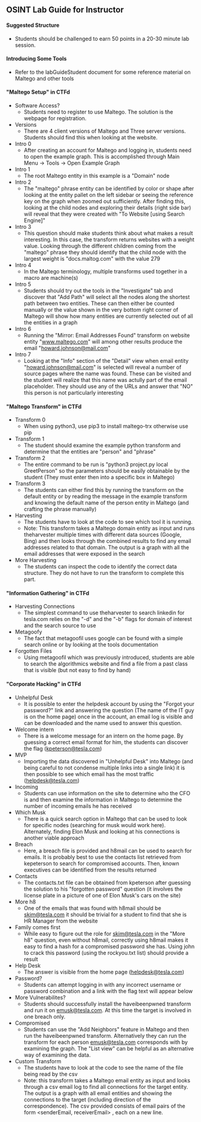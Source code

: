 ## OSINT Lab Guide for Instructor

#### Suggested Structure
* Students should be challenged to earn 50 points in a 20-30 minute lab session.

#### Introducing Some Tools
* Refer to the labGuideStudent document for some reference material on Maltego and other tools

#### "Maltego Setup" in CTFd
* Software Access?
  * Students need to register to use Maltego. The solution is the webpage for registration.
* Versions
  * There are 4 client versions of Maltego and Three server versions. Students should find this when looking at the website.
* Intro 0
  * After creating an account for Maltego and logging in, students need to open the example graph. This is accomplished through Main Menu -> Tools -> Open Example Graph
* Intro 1
  * The root Maltego entity in this example is a "Domain" node
* Intro 2
  * The "maltego" phrase entity can be identified by color or shape after looking at the entity pallet on the left sidebar or seeing the reference key on the graph when zoomed out sufficiently. After finding this, looking at the child nodes and exploring their details (right side bar) will reveal that they were created with "To Website [using Search Engine]"
* Intro 3
  * This question should make students think about what makes a result interesting. In this case, the transform returns websites with a weight value. Looking through the different children coming from the "maltego" phrase they should identify that the child node with the largest weight is "docs.maltog.com" with the value 279
* Intro 4
  * In the Maltego terminology, multiple transforms used together in a macro are machine(s)
* Intro 5
  * Students should try out the tools in the "Investigate" tab and discover that "Add Path" will select all the nodes along the shortest path between two entities. These can then either be counted manually or the value shown in the very bottom right corner of Maltego will show how many entities are currently selected out of all the entities in a graph
* Intro 6
  * Running the "Mirror: Email Addresses Found" transform on website entity "www.maltego.com" will among other results produce the email "howard.johnson@mail.com"
* Intro 7
  * Looking at the "Info" section of the "Detail" view when email entity "howard.johnson@mail.com" is selected will reveal a number of source pages where the name was found. These can be visited and the student will realize that this name was actully part of the email placeholder. They should use any of the URLs and answer that "NO" this person is not particularly interesting

#### "Maltego Transform" in CTFd
* Transform 0
  * When using python3, use pip3 to install maltego-trx otherwise use pip
* Transform 1
  * The student should examine the example python transform and determine that the entities are "person" and "phrase"
* Transform 2
  * The entire command to be run is "python3 project.py local GreetPerson" so the parameters should be easily obtainable by the student (They must enter then into a specific box in Maltego)
* Transform 3
  * The students can either find this by running the transform on the default entity or by reading the message in the example transform and knowing the default name of the person entity in Maltego (and crafting the phrase manually)
* Harvesting
  * The students have to look at the code to see which tool it is running. 
  * Note: This transform takes a Maltego domain entity as input and runs theharvester multiple times with different data sources (Google, Bing) and then looks through the combined results to find any email addresses related to that domain. The output is a graph with all the email addresses that were exposed in the search
* More Harvesting
  * The students can inspect the code to identify the correct data structure. They do not have to run the transform to complete this part.
 
#### "Information Gathering" in CTFd
* Harvesting Connections
  * The simplest command to use theharvester to search linkedin for tesla.com relies on the "-d" and the "-b" flags for domain of interest and the search source to use
* Metagoofy
  * The fact that metagoofil uses google can be found with a simple search online or by looking at the tools documentation
* Forgotten Files
  * Using metagoofil which was previously introduced, students are able to search the algorithmics website and find a file from a past class that is visible (but not easy to find by hand)

#### "Corporate Hacking" in CTFd
* Unhelpful Desk
  * It is possible to enter the helpdesk account by using the "Forgot your password?" link and answering the question (The name of the IT guy is on the home page) once in the account, an email log is visible and can be downloaded and the name used to answer this question.
* Welcome intern
  * There is a welcome message for an intern on the home page. By guessing a correct email format for him, the students can discover the flag (kpeterson@tesla.com)
* MVP
  * Importing the data discovered in "Unhelpful Desk" into Maltego (and being careful to not condense multiple links into a single link) it is then possible to see which email has the most traffic (helpdesk@tesla.com)
* Incoming
  * Students can use information on the site to determine who the CFO is and then examine the information in Maltego to determine the number of incoming emails he has received
* Which Musk
  * There is a quick search option in Maltego that can be used to look for specific nodes (searching for musk would work here). Alternately, finding Elon Musk and looking at his connections is another viable approach
* Breach
  * Here, a breach file is provided and h8mail can be used to search for emails. It is probably best to use the contacts list retrieved from kepeterson to search for compromised accounts. Then, known executives can be identified from the results returned
* Contacts
  * The contacts.txt file can be obtained from kpeterson after guessing the solution to his "forgotten password" question (it involves the license plate in a picture of one of Elon Musk's cars on the site)
* More h8
  * One of the emails that was found with h8mail should be skim@tesla.com it should be trivial for a student to find that she is HR Manager from the website
* Family comes first
  * While easy to figure out the role for skim@tesla.com in the "More h8" question, even without h8mail, correctly using h8mail makes it easy to find a hash for a compromised password she has. Using john to crack this password (using the rockyou.txt list) should provide a result
* Help Desk
  * The answer is visible from the home page (helpdesk@tesla.com)
* Password?
  * Students can attempt logging in with any incorrect username or password combination and a link with the flag text will appear below
* More Vulnerabilites?
  * Students should successfully install the haveibeenpwned transform and run it on emusk@tesla.com. At this time the target is involved in one breach only.
* Compromised
  * Students can use the "Add Neighbors" feature in Maltego and then run the haveibeenpwned transform. Alternatively they can run the transform for each person emusk@tesla.com corresponds with by examining the graph. The "List view" can be helpful as an alternative way of examining the data. 
* Custom Transform
  * The students have to look at the code to see the name of the file being read by the csv 
  * Note: this transform takes a Maltego email entity as input and looks through a csv email log to find all connections for the target entity. The output is a graph with all email entities and showing the connections to the target (including direction of the correspondence). The csv provided consists of email pairs of the form <senderEmail, receiverEmail> , each on a new line.  
